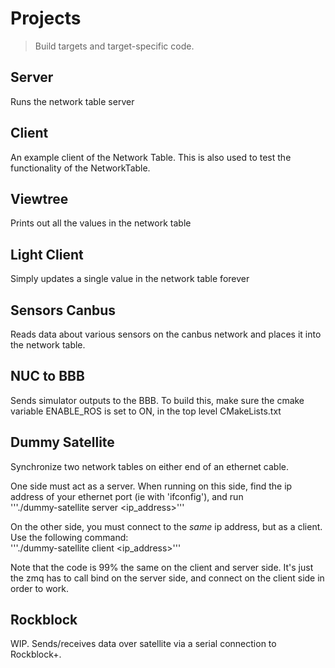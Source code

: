 # Projects
> Build targets and target-specific code.

## Server
Runs the network table server

## Client
An example client of the Network Table.
This is also used to test the functionality of
the NetworkTable.

## Viewtree
Prints out all the values in the network table

## Light Client
Simply updates a single value in the network table forever

## Sensors Canbus
Reads data about various sensors on the canbus network
and places it into the network table.

## NUC to BBB
Sends simulator outputs to the BBB.
To build this, make sure the cmake variable ENABLE_ROS
is set to ON, in the top level CMakeLists.txt

## Dummy Satellite
Synchronize two network tables
on either end of an ethernet cable.

One side must act as a server. When running on this side,
find the ip address of your ethernet port (ie with 'ifconfig'),
and run   
'''./dummy-satellite server <ip_address>'''

On the other side, you must connect to the _same_ ip address,
but as a client. Use the following command:  
'''./dummy-satellite client <ip_address>'''

Note that the code is 99% the same on the client and server side.
It's just the zmq has to call bind on the server side,
and connect on the client side in order to work.

## Rockblock
WIP. Sends/receives data over satellite via a serial connection to Rockblock+.
